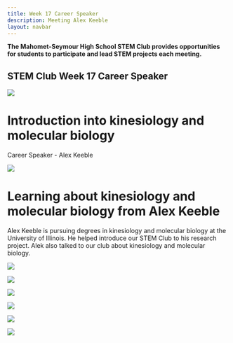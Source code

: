 ```yaml
---
title: Week 17 Career Speaker
description: Meeting Alex Keeble                      
layout: navbar
---
```


**The Mahomet-Seymour High School STEM Club provides opportunities for students to participate and lead STEM projects each meeting.** 


## **STEM Club Week 17 Career Speaker**

![](images/StemClubProjectWeek17A.jpg)

# **Introduction into kinesiology and molecular biology**
Career Speaker - Alex Keeble

![](images/StemClubProjectWeek17B.jpg)


# **Learning about kinesiology and molecular biology from Alex Keeble**                               
                                                                                            
Alex Keeble is pursuing degrees in kinesiology and molecular biology at the University of Illinois.  He helped introduce our STEM Club to his research project.  Alek also talked to our club about kinesiology and molecular biology. 


![](images/StemClubProjectWeek17C.jpg)


![](images/StemClubProjectWeek17D.jpg)


![](images/StemClubProjectWeek17E.jpg)


![](images/StemClubProjectWeek17F.jpg)


![](images/StemClubProjectWeek17G.jpg)


![](images/StemClubProjectWeek17H.jpg)






